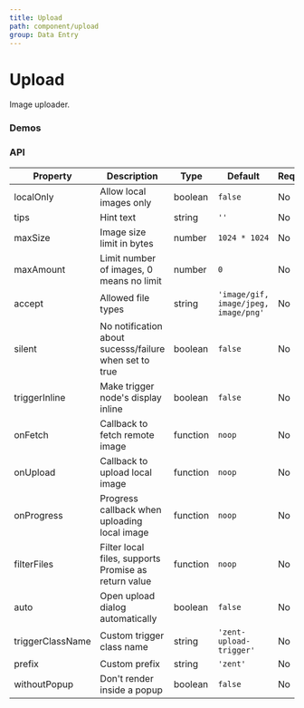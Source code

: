 ```yaml
---
title: Upload
path: component/upload
group: Data Entry
---
```


# Upload

Image uploader.

### Demos

### API

| Property | Description | Type | Default | Required |
|------|------|------|--------|--------|
| localOnly | Allow local images only | boolean | `false` | No |
| tips | Hint text | string | `''` | No |
| maxSize | Image size limit in bytes | number | `1024 * 1024` | No |
| maxAmount | Limit number of images, 0 means no limit | number | `0` | No |
| accept | Allowed file types | string | `'image/gif, image/jpeg, image/png'` | No |
| silent | No notification about sucesss/failure when set to true | boolean | `false` | No |
| triggerInline | Make trigger node's display inline | boolean | `false` | No |
| onFetch | Callback to fetch remote image | function | `noop` | No |
| onUpload | Callback to upload local image | function | `noop` | No |
| onProgress | Progress callback when uploading local image  | function | `noop` | No |
| filterFiles | Filter local files, supports Promise as return value | function | `noop` | No |
| auto | Open upload dialog automatically | boolean | `false` | No |
| triggerClassName | Custom trigger class name | string | `'zent-upload-trigger'` | No |
| prefix | Custom prefix | string | `'zent'` | No |
| withoutPopup | Don't render inside a popup | boolean | `false` | No |
